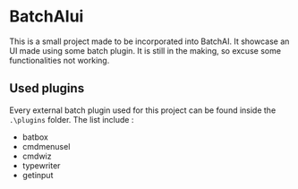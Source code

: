 # BatchAIui
This is a small project made to be incorporated into BatchAI. It showcase an UI made using some batch plugin.
It is still in the making, so excuse some functionalities not working.

## Used plugins
Every external batch plugin used for this project can be found inside the `.\plugins` folder.
The list include :
  - batbox
  - cmdmenusel
  - cmdwiz
  - typewriter
  - getinput
